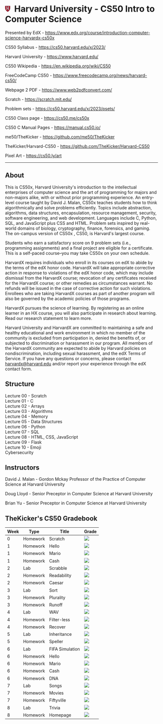# <img src="harvard.png" height=20>&nbsp; Harvard University - CS50 Intro to Computer Science

Presented by EdX - https://www.edx.org/course/introduction-computer-science-harvardx-cs50x

CS50 Syllabus - https://cs50.harvard.edu/x/2023/

Harvard University - https://www.harvard.edu/

CS50 Wikipedia - https://en.wikipedia.org/wiki/CS50

FreeCodeCamp CS50 - https://www.freecodecamp.org/news/harvard-cs50/

Webpage 2 PDF - https://www.web2pdfconvert.com/

Scratch - https://scratch.mit.edu/

Problem sets - https://cs50.harvard.edu/x/2023/psets/

CS50 Class page - https://cs50.me/cs50x

CS50 C Manual Pages -  https://manual.cs50.io/

me50/TheKicker - https://github.com/me50/TheKicker

TheKicker/Harvard-CS50 - https://github.com/TheKicker/Harvard-CS50

Pixel Art - https://cs50.ly/art

<hr>

## About 

This is CS50x, Harvard University's introduction to the intellectual enterprises of computer science and the art of programming for majors and non-majors alike, with or without prior programming experience. An entry-level course taught by David J. Malan, CS50x teaches students how to think algorithmically and solve problems efficiently. Topics include abstraction, algorithms, data structures, encapsulation, resource management, security, software engineering, and web development. Languages include C, Python, SQL, and JavaScript plus CSS and HTML. Problem sets inspired by real-world domains of biology, cryptography, finance, forensics, and gaming. The on-campus version of CS50x , CS50, is Harvard's largest course.

Students who earn a satisfactory score on 9 problem sets (i.e., programming assignments) and a final project are eligible for a certificate. This is a self-paced course–you may take CS50x on your own schedule.

HarvardX requires individuals who enroll in its courses on edX to abide by the terms of the edX honor code. HarvardX will take appropriate corrective action in response to violations of the edX honor code, which may include dismissal from the HarvardX course; revocation of any certificates received for the HarvardX course; or other remedies as circumstances warrant. No refunds will be issued in the case of corrective action for such violations. Enrollees who are taking HarvardX courses as part of another program will also be governed by the academic policies of those programs.

HarvardX pursues the science of learning. By registering as an online learner in an HX course, you will also participate in research about learning. Read our research statement to learn more.

Harvard University and HarvardX are committed to maintaining a safe and healthy educational and work environment in which no member of the community is excluded from participation in, denied the benefits of, or subjected to discrimination or harassment in our program. All members of the HarvardX community are expected to abide by Harvard policies on nondiscrimination, including sexual harassment, and the edX Terms of Service. If you have any questions or concerns, please contact harvardx@harvard.edu and/or report your experience through the edX contact form.

## Structure

Lecture 00 - Scratch <br>
Lecture 01 - C <br>
Lecture 02 - Arrays <br>
Lecture 03 - Algorithms <br>
Lecture 04 - Memory <br>
Lecture 05 - Data Structures <br>
Lecture 06 - Python <br>
Lecture 07 - SQL <br>
Lecture 08 - HTML, CSS, JavaScript <br>
Lecture 09 - Flask <br>
Lecture 10 - Emoji <br>
Cybersecurity <br>

## Instructors

David J. Malan - Gordon Mckay Professor of the Practice of Computer Science at Harvard University

Doug Lloyd - Senior Preceptor in Computer Science at Harvard University

Brian Yu - Senior Preceptor in Computer Science at Harvard University

## TheKicker's CS50 Gradebook

<!-- https://github.com/gepser/markdown-progress -->
| Week      | Type | Title | Grade|
| ----------- | ----------- | ----------- | ------------- |
| 0      | Homework  | Scratch    | ![](https://geps.dev/progress/100)
| 1      | Homework  | Hello    | ![](https://geps.dev/progress/100)
| 1      | Homework  | Mario    | ![](https://geps.dev/progress/100)
| 1      | Homework  | Cash    | ![](https://geps.dev/progress/100)
| 2      | Lab  | Scrabble    | ![](https://geps.dev/progress/100)
| 2      | Homework  | Readability    | ![](https://geps.dev/progress/100)
| 2      | Homework  | Caesar    | ![](https://geps.dev/progress/93)
| 3      | Lab  | Sort    | ![](https://geps.dev/progress/100)
| 3      | Homework  | Plurality    | ![](https://geps.dev/progress/100)
| 3      | Homework  | Runoff    | ![](https://geps.dev/progress/100)
| 4      | Lab  | WAV     | ![](https://geps.dev/progress/100)
| 4      | Homework  | Filter-less      | ![](https://geps.dev/progress/86)
| 4      | Homework  | Recover      | ![](https://geps.dev/progress/100)
| 5      | Lab       | Inheritance | ![](https://geps.dev/progress/100)
| 5      | Homework  | Speller      | ![](https://geps.dev/progress/77)
| 6      | Lab  | FIFA Simulation      | ![](https://geps.dev/progress/100)
| 6      | Homework  | Hello      | ![](https://geps.dev/progress/100)
| 6      | Homework  | Mario      | ![](https://geps.dev/progress/100)
| 6      | Homework  | Cash      | ![](https://geps.dev/progress/100)
| 6      | Homework  | DNA      | ![](https://geps.dev/progress/100)
| 7      | Lab  | Songs      | ![](https://geps.dev/progress/91)
| 7      | Homework  | Movies      | ![](https://geps.dev/progress/100)
| 7      | Homework  | Fiftyville      | ![](https://geps.dev/progress/100)
| 8      | Lab  | Trivia      | ![](https://geps.dev/progress/100)
| 8      | Homework  | Homepage      | ![](https://geps.dev/progress/100)
